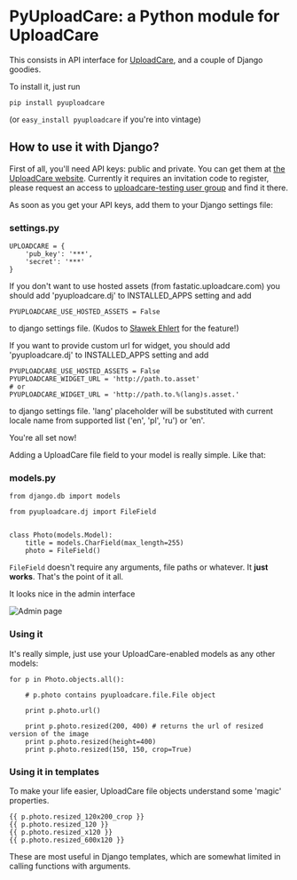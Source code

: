 # PyUploadCare: a Python module for UploadCare

This consists in API interface for [UploadCare][1], and a couple of Django goodies.

To install it, just run

    pip install pyuploadcare

(or `easy_install pyuploadcare` if you're into vintage)

## How to use it with Django?

First of all, you'll need API keys: public and private. You can get them at [the UploadCare website][1]. Currently it requires an invitation code to register, please request an access to [uploadcare-testing user group][2] and find it there.

As soon as you get your API keys, add them to your Django settings file:

### settings.py

    UPLOADCARE = {
        'pub_key': '***',
        'secret': '***'
    }

If you don't want to use hosted assets (from fastatic.uploadcare.com) you
should add 'pyuploadcare.dj' to INSTALLED_APPS setting and add

    PYUPLOADCARE_USE_HOSTED_ASSETS = False


to django settings file. (Kudos to [Sławek Ehlert][3] for the feature!)

[3]: https://github.com/slafs

If you want to provide custom url for widget, you should add 'pyuploadcare.dj'
to INSTALLED_APPS setting and add

    PYUPLOADCARE_USE_HOSTED_ASSETS = False
    PYUPLOADCARE_WIDGET_URL = 'http://path.to.asset'
    # or
    PYUPLOADCARE_WIDGET_URL = 'http://path.to.%(lang)s.asset.'


to django settings file. 'lang' placeholder will be substituted with current
locale name from supported list ('en', 'pl', 'ru') or 'en'.

You're all set now!

Adding a UploadCare file field to your model is really simple. Like that:

### models.py

    from django.db import models

    from pyuploadcare.dj import FileField


    class Photo(models.Model):
        title = models.CharField(max_length=255)
        photo = FileField()

`FileField` doesn't require any arguments, file paths or whatever. It **just works**. That's the point of it all.

It looks nice in the admin interface

![Admin page](http://f.cl.ly/items/1v120O3h2W462o3T323F/Screen%20Shot%202011-11-04%20at%202.03.32%20PM.png)

### Using it

It's really simple, just use your UploadCare-enabled models as any other models:

    for p in Photo.objects.all():

        # p.photo contains pyuploadcare.file.File object

        print p.photo.url()

        print p.photo.resized(200, 400) # returns the url of resized version of the image
        print p.photo.resized(height=400)
        print p.photo.resized(150, 150, crop=True)

### Using it in templates

To make your life easier, UploadCare file objects understand some 'magic' properties.

    {{ p.photo.resized_120x200_crop }}
    {{ p.photo.resized_120 }}
    {{ p.photo.resized_x120 }}
    {{ p.photo.resized_600x120 }}

These are most useful in Django templates, which are somewhat limited in calling functions with arguments.

[1]: http://uploadcare.com/
[2]: https://groups.google.com/group/uploadcare-testing
